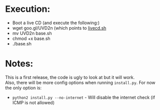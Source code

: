 Execution:
========
* Boot a live CD (and execute the following:)
* wget goo.gl/UVD2n   (which points to [livecd.sh](livecd.sh)
* mv UVD2n base.sh
* chmod +x base.sh
* ./base.sh


Notes:
======
This is a first release, the code is ugly to look at but it will work.<br>
Also, there will be more config options when running `install.py`. For now the only option is:<br>
* `python2 install.py --no-internet` - Will disable the internet check (if ICMP is not allowed)
